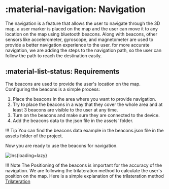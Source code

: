 # <span class="emoji"> :material-navigation: </span> Navigation

The navigation is a feature that allows the user to navigate through the 3D map,
a user marker is placed on the map and the user can move it to any location on the map using bluetooth beacons.
Along with beacons, other sensors like accelerometer, gyroscope, and magnetometer are used to provide a better navigation experience to the user.
for more accurate navigation, we are adding the steps to the navigation path, so the user can follow the path to reach the destination easily.

## <span class="emoji"> :material-list-status: </span> Requirements

The beacons are used to provide the user's location on the map. Configuring the beacons is a simple process:

1. Place the beacons in the area where you want to provide navigation.
2. Try to place the beacons in a way that they cover the whole area and at least 3 beacons are visible to the user at any time.
3. Turn on the beacons and make sure they are connected to the device.
4. Add the beacons data to the json file in the assets' folder.

!!! Tip
    You can find the beacons data example in the beacons.json file in the assets folder of the project.


 Now you are ready to use the beacons for navigation.

 ![Ins](https://github.com/user-attachments/assets/cd83f011-8e9d-4475-bfb7-645283c5bd7d){loading=lazy}


!!! Note
    The Positioning of the beacons is important for the accuracy of the navigation. We are following the trilateration method to calculate the user's position on the map.
    Here is a simple explanation of the trilateration method [Trilateration](https://en.wikipedia.org/wiki/Trilateration)

